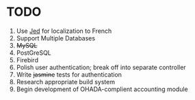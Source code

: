 TODO
================================

1. Use [Jed](www.jed.io "http://www.jed.io") for localization to French
2. Support Multiple Databases
  1. ~~MySQL~~
  2. PostGreSQL
  3. Firebird
3. Polish user authentication; break off into separate controller
4. Write ~~jasmine~~ tests for authentication
5. Research appropriate build system
7. Begin development of OHADA-complient accounting module
